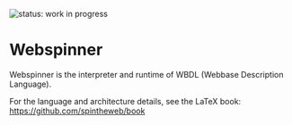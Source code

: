![status: work in progress](https://img.shields.io/badge/status-WIP-yellow)

# Webspinner

Webspinner is the interpreter and runtime of WBDL (Webbase Description Language).

For the language and architecture details, see the LaTeX book: https://github.com/spintheweb/book
